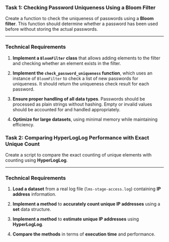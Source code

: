 ### **Task 1: Checking Password Uniqueness Using a Bloom Filter**  

Create a function to check the uniqueness of passwords using a **Bloom filter**. This function should determine whether a password has been used before without storing the actual passwords.  

---

### **Technical Requirements**  

1. **Implement a `BloomFilter` class** that allows adding elements to the filter and checking whether an element exists in the filter.  

2. **Implement the `check_password_uniqueness` function**, which uses an instance of `BloomFilter` to check a list of new passwords for uniqueness. It should return the uniqueness check result for each password.  

3. **Ensure proper handling of all data types**. Passwords should be processed as plain strings without hashing. Empty or invalid values should be accounted for and handled appropriately.  

4. **Optimize for large datasets**, using minimal memory while maintaining efficiency.  


### **Task 2: Comparing HyperLogLog Performance with Exact Unique Count**  

Create a script to compare the exact counting of unique elements with counting using **HyperLogLog**.  

---

### **Technical Requirements**  

1. **Load a dataset** from a real log file (`lms-stage-access.log`) containing **IP address** information.  

2. **Implement a method** to **accurately count unique IP addresses** using a **set** data structure.  

3. **Implement a method** to **estimate unique IP addresses** using **HyperLogLog**.  

4. **Compare the methods** in terms of **execution time** and performance.